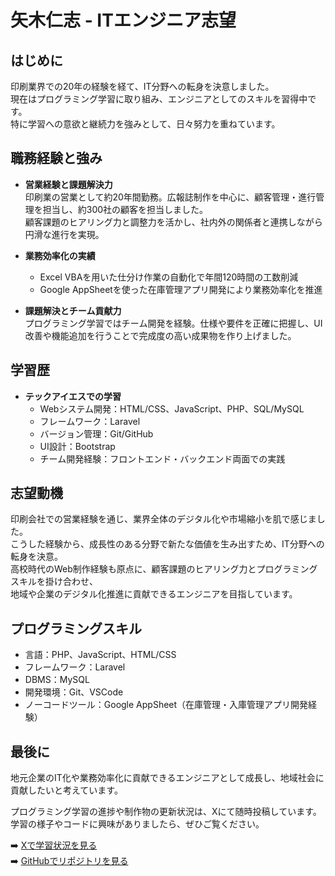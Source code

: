 # 矢木仁志 - ITエンジニア志望

## はじめに
印刷業界での20年の経験を経て、IT分野への転身を決意しました。  
現在はプログラミング学習に取り組み、エンジニアとしてのスキルを習得中です。  
特に学習への意欲と継続力を強みとして、日々努力を重ねています。

## 職務経験と強み
- **営業経験と課題解決力**  
  印刷業の営業として約20年間勤務。広報誌制作を中心に、顧客管理・進行管理を担当し、約300社の顧客を担当しました。  
  顧客課題のヒアリング力と調整力を活かし、社内外の関係者と連携しながら円滑な進行を実現。

- **業務効率化の実績**  
  - Excel VBAを用いた仕分け作業の自動化で年間120時間の工数削減  
  - Google AppSheetを使った在庫管理アプリ開発により業務効率化を推進  

- **課題解決とチーム貢献力**  
  プログラミング学習ではチーム開発を経験。仕様や要件を正確に把握し、UI改善や機能追加を行うことで完成度の高い成果物を作り上げました。

## 学習歴
- **テックアイエスでの学習**  
  - Webシステム開発：HTML/CSS、JavaScript、PHP、SQL/MySQL  
  - フレームワーク：Laravel  
  - バージョン管理：Git/GitHub  
  - UI設計：Bootstrap  
  - チーム開発経験：フロントエンド・バックエンド両面での実践

## 志望動機
印刷会社での営業経験を通じ、業界全体のデジタル化や市場縮小を肌で感じました。  
こうした経験から、成長性のある分野で新たな価値を生み出すため、IT分野への転身を決意。  
高校時代のWeb制作経験も原点に、顧客課題のヒアリング力とプログラミングスキルを掛け合わせ、  
地域や企業のデジタル化推進に貢献できるエンジニアを目指しています。

## プログラミングスキル
- 言語：PHP、JavaScript、HTML/CSS  
- フレームワーク：Laravel  
- DBMS：MySQL  
- 開発環境：Git、VSCode  
- ノーコードツール：Google AppSheet（在庫管理・入庫管理アプリ開発経験）

## 最後に
地元企業のIT化や業務効率化に貢献できるエンジニアとして成長し、地域社会に貢献したいと考えています。  

プログラミング学習の進捗や制作物の更新状況は、Xにて随時投稿しています。  
学習の様子やコードに興味がありましたら、ぜひご覧ください。

➡️ [Xで学習状況を見る](https://x.com/hitoshiyagi)  
➡️ [GitHubでリポジトリを見る](https://github.com/hitoshiyagi?tab=repositories)

